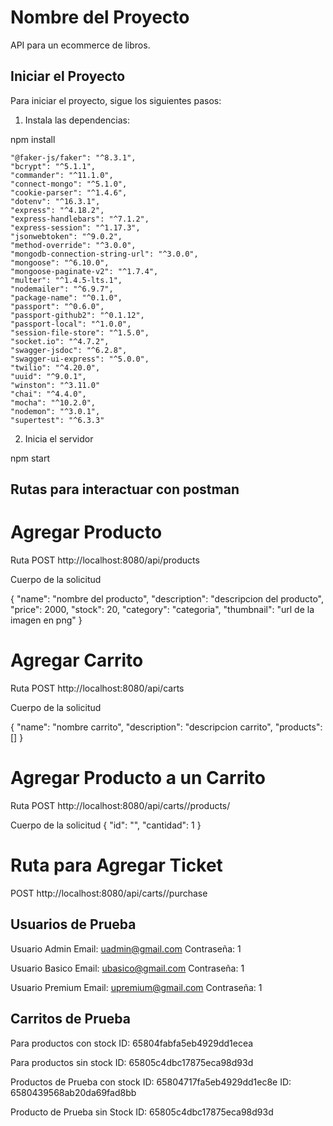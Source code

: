 # Nombre del Proyecto

API para un ecommerce de libros.

## Iniciar el Proyecto

Para iniciar el proyecto, sigue los siguientes pasos:

1. Instala las dependencias:

npm install

    "@faker-js/faker": "^8.3.1",
    "bcrypt": "^5.1.1",
    "commander": "^11.1.0",
    "connect-mongo": "^5.1.0",
    "cookie-parser": "^1.4.6",
    "dotenv": "^16.3.1",
    "express": "^4.18.2",
    "express-handlebars": "^7.1.2",
    "express-session": "^1.17.3",
    "jsonwebtoken": "^9.0.2",
    "method-override": "^3.0.0",
    "mongodb-connection-string-url": "^3.0.0",
    "mongoose": "^6.10.0",
    "mongoose-paginate-v2": "^1.7.4",
    "multer": "^1.4.5-lts.1",
    "nodemailer": "^6.9.7",
    "package-name": "^0.1.0",
    "passport": "^0.6.0",
    "passport-github2": "^0.1.12",
    "passport-local": "^1.0.0",
    "session-file-store": "^1.5.0",
    "socket.io": "^4.7.2",
    "swagger-jsdoc": "^6.2.8",
    "swagger-ui-express": "^5.0.0",
    "twilio": "^4.20.0",
    "uuid": "^9.0.1",
    "winston": "^3.11.0"
    "chai": "^4.4.0",
    "mocha": "^10.2.0",
    "nodemon": "^3.0.1",
    "supertest": "^6.3.3"

2. Inicia el servidor

npm start

## Rutas para interactuar con postman

# Agregar Producto

Ruta POST
http://localhost:8080/api/products

Cuerpo de la solicitud

{
"name": "nombre del producto",
"description": "descripcion del producto",
"price": 2000,
"stock": 20,
"category": "categoria",
"thumbnail": "url de la imagen en png"
}

# Agregar Carrito

Ruta POST
http://localhost:8080/api/carts

Cuerpo de la solicitud

{
"name": "nombre carrito",
"description": "descripcion carrito",
"products": []
}

# Agregar Producto a un Carrito

Ruta POST
http://localhost:8080/api/carts/<cid>/products/<pid>

Cuerpo de la solicitud
{
"id": "<pid>",
"cantidad": 1
}

# Ruta para Agregar Ticket

POST
http://localhost:8080/api/carts/<cid>/purchase

## Usuarios de Prueba

Usuario Admin
Email: uadmin@gmail.com
Contraseña: 1

Usuario Basico
Email: ubasico@gmail.com
Contraseña: 1

Usuario Premium
Email: upremium@gmail.com
Contraseña: 1

## Carritos de Prueba

Para productos con stock
ID: 65804fabfa5eb4929dd1ecea

Para productos sin stock
ID: 65805c4dbc17875eca98d93d

Productos de Prueba con stock
ID: 65804717fa5eb4929dd1ec8e
ID: 6580439568ab20da69fad8bb

Producto de Prueba sin Stock
ID: 65805c4dbc17875eca98d93d
